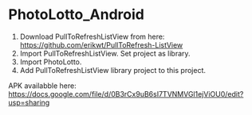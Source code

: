 PhotoLotto_Android
==================
1. Download PullToRefreshListView from here: https://github.com/erikwt/PullToRefresh-ListView
2. Import PullToRefreshListView. Set project as library.
3. Import PhotoLotto.
4. Add PullToRefreshListView library project to this project. 

APK availabble here: https://docs.google.com/file/d/0B3rCx9uB6sI7TVNMVGl1ejViOU0/edit?usp=sharing